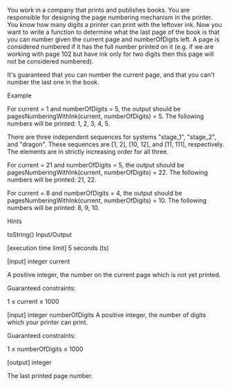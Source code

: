 You work in a company that prints and publishes books. You are responsible for designing the page numbering mechanism in the printer. You know how many digits a printer can print with the leftover ink. Now you want to write a function to determine what the last page of the book is that you can number given the current page and numberOfDigits left. A page is considered numbered if it has the full number printed on it (e.g. if we are working with page 102 but have ink only for two digits then this page will not be considered numbered).

It's guaranteed that you can number the current page, and that you can't number the last one in the book.

Example

For current = 1 and numberOfDigits = 5, the output should be pagesNumberingWithInk(current, numberOfDigits) = 5.
The following numbers will be printed: 1, 2, 3, 4, 5.

There are three independent sequences for systems "stage_1", "stage_2", and "dragon". These sequences are [1, 2], [10, 12], and [11, 111], respectively. The elements are in strictly increasing order for all three.

For current = 21 and numberOfDigits = 5, the output should be pagesNumberingWithInk(current, numberOfDigits) = 22.
The following numbers will be printed: 21, 22.

For current = 8 and numberOfDigits = 4, the output should be pagesNumberingWithInk(current, numberOfDigits) = 10.
The following numbers will be printed: 8, 9, 10.

Hints

toString()
Input/Output

[execution time limit] 5 seconds (ts)

[input] integer current

A positive integer, the number on the current page which is not yet printed.

Guaranteed constraints:

1 ≤ current ≤ 1000

[input] integer numberOfDigits
A positive integer, the number of digits which your printer can print.

Guaranteed constraints:

1 ≤ numberOfDigits ≤ 1000

[output] integer

The last printed page number.
